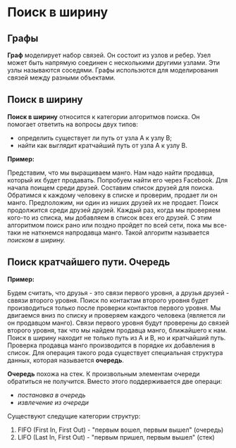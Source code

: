  # Поиск в ширину
 ## Графы
**Граф** моделирует набор связей. Он состоит из узлов и ребер. Узел может быть напрямую соединен с несколькими другими узлами. Эти узлы называются соседями. Графы использются для моделирования связей между разными объектами. 
## Поиск в ширину 
**Поиск в ширину** относится к категории алгоритмов поиска. Он помогает ответить на вопросы двух типов:
* определить существует ли путь от узла A к узлу B;
* найти как выглядит кратчайший путь от узла A к узлу B.

**Пример:**

Представим, что мы выращиваем манго. Нам надо найти продавца, который их будет продавать. Попробуем найти его через Facebook. Для начала поищем среди друзей. Составим список друзей для поиска. Обратимся к каждому человеку в списке и проверим, продает ли он манго. Предположим, ни один из ниших друзей их не продает. Поиск продолжится среди друзей друзей. Каждый раз, когда мы проверяем кого-то из списка, мы добавляем в список всех его друзей. С этим алгоритмом поиск рано или поздно пройдет по всей сети, пока мы все-таки не наткнемся напродавца манго. Такой алгоритм называется _поиском в ширину._ 
## Поиск кратчайшего пути. Очередь
**Пример:**

Будем считать, что друзья - это связи первого уровня, а друзья друзей - сввязи второго уровня. Поиск по контактам второго уровня будет производиться только после проверки контактов первого уровня. Мы двигаемся вниз по списку и проверяем каждого человека (является ли он продавцом манго). Связи первого уровня будут проверены до связей второго уровня, так что мы найдем продавца манго, ближайшего к нам. Поиск в ширину находит не только путь из A и B, но и кратчайший путь. Проверка продавца манго производится в порядке их добавления в список. Для операция такого рода существует специальная структура данных, которая называется **очередь**.

**Очередь** похожа на стек. К произвольным элементам очереди обратиться не получится. Вместо этого поддерживается две операци:
* _постановка в очередь_
* _извлечение из очереди_

Существуют следущие категории структур:
1. FIFO (First In, First Out) - "первым вошел, первым вышел" (очередь)
2. LIFO (Last In, First Out) - "первым пришел, первым вышел" (стек)


